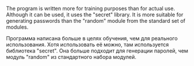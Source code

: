 The program is written more for training purposes than for actual use.
Although it can be used, it uses the "secret" library. It is more suitable for generating passwords than the "random" module from the standard set of modules.


Программа написана больше в целях обучения, чем для реального использования.
Хотя использовать её можно, там используется библиотека "secret". Она больше подходит для генерации паролей, чем модуль "random" из стандартного набора модулей.
